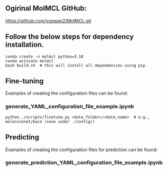 ## Ogirinal MolMCL GitHub:
https://github.com/yuewan2/MolMCL.git

## Follow the below steps for dependency installation.
```
conda create -n molmcl python=3.10
conda activate molmcl
bash build.sh  # this will install all dependencies using pip
```
## Fine-tuning
Examples of creating the configuration files can be found:

### generate_YAML_configuration_file_example.ipynb
```
python ./scripts/finetune.py <data_folder>/<data_name>  # e.g., moleculenet/bace (save under ./config/)
```
## Predicting
Examples of creating the configuration files for prediction can be found:

### generate_prediction_YAML_configuration_file_example.ipynb
